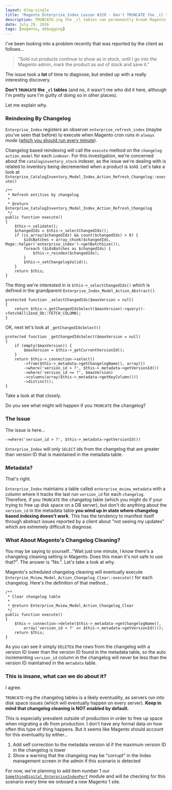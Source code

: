 ```yaml
---
layout: blog-single
title: "Magento Enterprise_Index Lesson #329 - Don't TRUNCATE the _cl tables"
description: TRUNCATE-ing the _cl tables can permanently break Magento Enterprise partial reindexing. I'll show you why that happens, and what you can do about it.
date: July 29, 2016
tags: [magento, debugging]
---
```


I've been looking into a problem recently that was reported by the client as follows...

> "Sold out products continue to show as in stock, until I go into the Magento admin, mark the product as out of stock and save it."

The issue took a **lot** of time to diagnose, but ended up with a really interesting discovery.

**Don't `TRUNCATE` the `_cl` tables** (and no, it wasn't me who did it here, although I'm pretty sure I'm guilty of doing so in other places). 

Let me explain why.

<!-- excerpt_separator -->

### Reindexing By Changelog

`Enterprise_Index` registers an observer `enterprise_refresh_index` (maybe you've seen that before) to execute when Magento cron runs in `always` mode ([which you should run every minute](http://davidalger.com/development/magento/a-new-breed-of-cron-in-magento-ee-1-13-2/)).

Changelog based reindexing will call the `execute` method on the `changelog` `action_model` for each `indexer`. For this investigation, we're concerned about the `cataloginventory_stock` indexer, as the issue we're dealing with is related to inventory being decremented when a product is sold. Let's take a look at `Enterprise_CatalogInventory_Model_Index_Action_Refresh_Changelog::execute()`

```php?start_inline=1
/**
 * Refresh entities by changelog
 *
 * @return Enterprise_CatalogInventory_Model_Index_Action_Refresh_Changelog
 */
public function execute()
{
    $this->_validate();
    $changedIds = $this->_selectChangedIds();
    if (is_array($changedIds) && count($changedIds) > 0) {
        $idsBatches = array_chunk($changedIds, Mage::helper('enterprise_index')->getBatchSize());
        foreach ($idsBatches as $changedIds) {
            $this->_reindex($changedIds);
        }
        $this->_setChangelogValid();
    }
    return $this;
}
``` 

The thing we're interested in is `$this->_selectChangedIds()` which is defined in the grandparent `Enterprise_Index_Model_Action_Abstract()`.

```php?start_inline=1
protected function _selectChangedIds($maxVersion = null)
{
    return $this->_getChangedIdsSelect($maxVersion)->query()->fetchAll(Zend_Db::FETCH_COLUMN);
}
```

OK, next let's look at `_getChangedIdsSelect()`

```php?start_inline=1
protected function _getChangedIdsSelect($maxVersion = null)
{
    if (empty($maxVersion)) {
        $maxVersion = $this->_getCurrentVersionId();
    }
    return $this->_connection->select()
        ->from($this->_metadata->getChangelogName(), array())
        ->where('version_id > ?', $this->_metadata->getVersionId())
        ->where('version_id <= ?', $maxVersion)
        ->columns(array($this->_metadata->getKeyColumn()))
        ->distinct();
}
```

Take a look at that closely.

Do you see what might will happen if you `TRUNCATE` the changelog?

### The Issue

The issue is here...

```php?start_inline=1
->where('version_id > ?', $this->_metadata->getVersionId())
```

`Enterprise_Index` will only `SELECT` ids from the changelog that are greater than version ID that is maintained in the metadata table.

### Metadata?

That's right. 

`Enterprise_Index` maintains a table called `enterprise_mview_metadata` with a column where it tracks the last run `version_id` for each `changelog`. Therefore, if you `TRUNCATE` the changelog table (which you might do if your trying to free up disk space on a DB server), but don't do anything about the `version_id` in the metadata table **you wind up in state where changelog based indexing doesn't work**. This has the tendency to manifest itself through abstract issues reported by a client about "not seeing my updates" which are extremely difficult to diagnose.

### What About Magento's Changelog Cleaning?

You may be saying to yourself..."Wait just one minute, I know there's a changelog cleaning setting in Magento. Does this mean it's not safe to use that?". The answer is "No.". Let's take a look at why.

Magento's scheduled changelog cleaning will eventually execute `Enterprise_Mview_Model_Action_Changelog_Clear::execute()` for each changelog. Here's the definition of that method...

```php?start_inline=1
/**
 * Clear changelog table
 *
 * @return Enterprise_Mview_Model_Action_Changelog_Clear
 */
public function execute()
{
    $this->_connection->delete($this->_metadata->getChangelogName(),
        array('version_id < ?' => $this->_metadata->getVersionId()));
    return $this;
}
```

As you can see it simply `DELETE`s the rows from the changelog with a version ID lower than the version ID found in the metadata table, so the auto incrementing `version_id` column in the changelog will never be less than the version ID maintained in the `metadata` table.

### This is insane, what can we do about it?

I agree.

`TRUNCATE`-ing the changelog tables is a likely eventuality, as servers run into disk space issues (which will eventually happen on every server). **Keep in mind that changelog cleaning is NOT enabled by default.**

This is especially prevalent outside of production in order to free up space when migrating a db from production. I don't have any formal data on how often this type of thing happens. But it seems like Magento should account for this eventuality by either...

1. Add self correction to the metadata version id if the maximum version ID in the changelog is lower
2. Show a warning that the changelog may be "corrupt" in the Index management screen in the admin if this scenario is detected

For now, we're planning to add item number 1 our  [`SomethingDigital_EnterpriseIndexPerf`](https://github.com/sdinteractive/SomethingDigital_EnterpriseIndexPerf/issues/19) module and will be checking for this scenario every time we onboard a new Magento 1 site.

